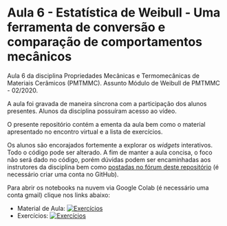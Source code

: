 # Aula 6 - Estatística de Weibull - Uma ferramenta de conversão e comparação de comportamentos mecânicos
Aula 6 da disciplina Propriedades Mecânicas e Termomecânicas de Materiais Cerâmicos (PMTMMC). Assunto Módulo de Weibull de PMTMMC - 02/2020.

A aula foi gravada de maneira síncrona com a participação dos alunos presentes.
Alunos da disciplina possuíram acesso ao vídeo.

O presente repositório contém a ementa da aula bem como o material apresentado no encontro virtual e a lista de exercícios.

Os alunos são encorajados fortemente a explorar os *widgets* interativos.
Todo o código pode ser alterado. A fim de manter a aula concisa, o foco não será dado no código, porém dúvidas podem ser encaminhadas aos instrutores da disciplina bem como [postadas no fórum deste repositório](https://github.com/MuriloHMoreira/PMTMMC-01-2020-ENPE/issues/new) (é necessário criar uma conta no GitHub).

Para abrir os notebooks na nuvem via Google Colab (é necessário uma conta gmail) clique nos links abaixo:
- Material de Aula: [![Exercícios](https://colab.research.google.com/assets/colab-badge.svg)](https://colab.research.google.com/github/MuriloHMoreira/aula_6_weibull/blob/master/Exerc%C3%ADcios.ipynb) 
- Exercícios: [![Exercícios](https://colab.research.google.com/assets/colab-badge.svg)](https://colab.research.google.com/github/MuriloHMoreira/aula_6_weibull/blob/master/Exerc%C3%ADcios.ipynb) 
